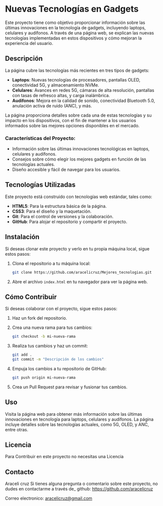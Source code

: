 
# Nuevas Tecnologías en Gadgets

Este proyecto tiene como objetivo proporcionar información sobre las últimas innovaciones en la tecnología de gadgets, incluyendo laptops, celulares y audífonos. A través de una página web, se explican las nuevas tecnologías implementadas en estos dispositivos y cómo mejoran la experiencia del usuario.

## Descripción

La página cubre las tecnologías más recientes en tres tipos de gadgets:

- **Laptops**: Nuevas tecnologías de procesadores, pantallas OLED, conectividad 5G, y almacenamiento NVMe.
- **Celulares**: Avances en redes 5G, cámaras de alta resolución, pantallas con tasas de refresco altas, y carga inalámbrica.
- **Audífonos**: Mejora en la calidad de sonido, conectividad Bluetooth 5.0, anulación activa de ruido (ANC), y más.

La página proporciona detalles sobre cada una de estas tecnologías y su impacto en los dispositivos, con el fin de mantener a los usuarios informados sobre las mejores opciones disponibles en el mercado.

### Características del Proyecto:
- Información sobre las últimas innovaciones tecnológicas en laptops, celulares y audífonos.
- Consejos sobre cómo elegir los mejores gadgets en función de las tecnologías actuales.
- Diseño accesible y fácil de navegar para los usuarios.

## Tecnologías Utilizadas

Este proyecto está construido con tecnologías web estándar, tales como:

- **HTML5**: Para la estructura básica de la página.
- **CSS3**: Para el diseño y la maquetación.
- **Git**: Para el control de versiones y la colaboración.
- **GitHub**: Para alojar el repositorio y compartir el proyecto.

## Instalación

Si deseas clonar este proyecto y verlo en tu propia máquina local, sigue estos pasos:

1. Clona el repositorio a tu máquina local:
    ```bash
    git clone https://github.com/aracelicruz/Mejores_tecnologias.git

2. Abre el archivo `index.html` en tu navegador para ver la página web.

## Cómo Contribuir

Si deseas colaborar con el proyecto, sigue estos pasos:

1. Haz un fork del repositorio.
2. Crea una nueva rama para tus cambios:
    ```bash
    git checkout -b mi-nueva-rama
    ```

3. Realiza tus cambios y haz un commit:
    ```bash
    git add .
    git commit -m "Descripción de los cambios"
    ```

4. Empuja los cambios a tu repositorio de GitHub:
    ```bash
    git push origin mi-nueva-rama
    ```

5. Crea un Pull Request para revisar y fusionar tus cambios.

## Uso

Visita la página web para obtener más información sobre las últimas innovaciones en tecnología para laptops, celulares y audífonos. La página incluye detalles sobre las tecnologías actuales, como 5G, OLED, y ANC, entre otras.

## Licencia


Para Contribuir en este proyecto no necesitas una Licencia

## Contacto

Araceli cruz
Si tienes alguna pregunta o comentario sobre este proyecto, no dudes en contactarme a través de_
github: https://github.com/aracelicruz

Correo electronico: aracelicruz@gmail.com

